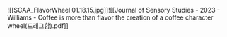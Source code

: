 ![[SCAA_FlavorWheel.01.18.15.jpg]]![[Journal of Sensory Studies - 2023 - Williams - Coffee is more than flavor the creation of a coffee character wheel(드래그함).pdf]]